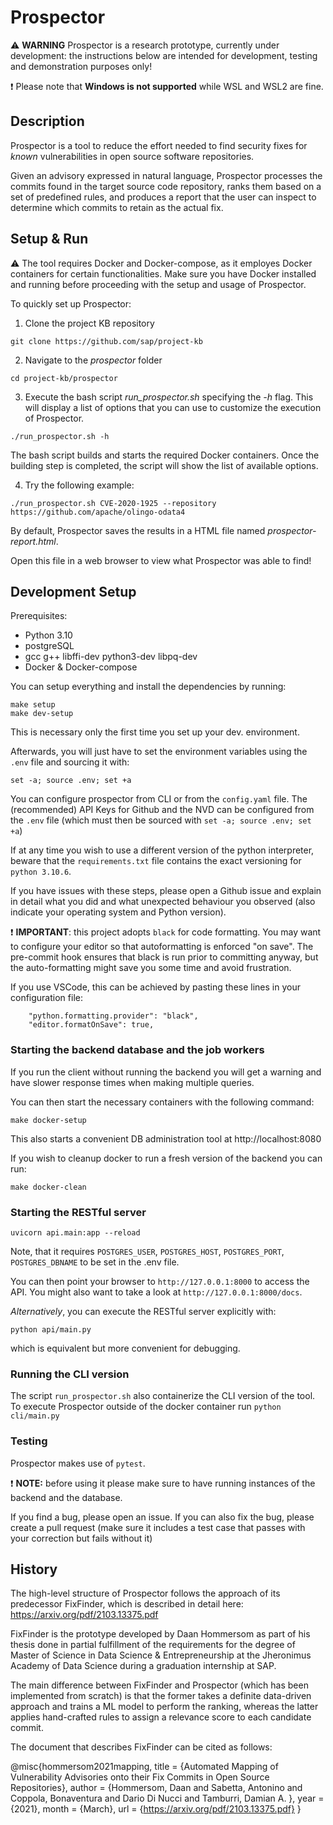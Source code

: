 # Prospector

:warning: **WARNING** Prospector is a research prototype,
currently under development: the instructions below are intended for development, testing and demonstration purposes only!

:exclamation: Please note that **Windows is not supported** while WSL and WSL2 are fine.

## Description

Prospector is a tool to reduce the effort needed to find security fixes for
*known* vulnerabilities in open source software repositories.

Given an advisory expressed in natural language, Prospector processes the commits found in the target source code repository, ranks them based on a set of predefined rules, and produces a report that the user can inspect to determine which commits to retain as the actual fix.

## Setup & Run

:warning: The tool requires Docker and Docker-compose, as it employes Docker containers for certain functionalities. Make sure you have Docker installed and running before proceeding with the setup and usage of Prospector.

To quickly set up Prospector:

1. Clone the project KB repository
```
git clone https://github.com/sap/project-kb
```
2. Navigate to the *prospector* folder
```
cd project-kb/prospector
```

3. Execute the bash script *run_prospector.sh* specifying the *-h* flag. This will display a list of options that you can use to customize the execution of Prospector.
```
./run_prospector.sh -h
```

The bash script builds and starts the required Docker containers. Once the building step is completed, the script will show the list of available options.

4. Try the following example:
```
./run_prospector.sh CVE-2020-1925 --repository https://github.com/apache/olingo-odata4
```

By default, Prospector saves the results in a HTML file named *prospector-report.html*.

Open this file in a web browser to view what Prospector was able to find!

## Development Setup

Prerequisites:

* Python 3.10
* postgreSQL
* gcc g++ libffi-dev python3-dev libpq-dev
* Docker & Docker-compose

You can setup everything and install the dependencies by running:
```
make setup
make dev-setup
```

This is necessary only the first time you set up your dev. environment.

Afterwards, you will just have to set the environment variables using the `.env` file and sourcing it with:

```
set -a; source .env; set +a
```

You can configure prospector from CLI or from the `config.yaml` file. The (recommended) API Keys for Github and the NVD can be configured from the `.env` file (which must then be sourced with `set -a; source .env; set +a`)

If at any time you wish to use a different version of the python interpreter, beware that the `requirements.txt` file contains the exact versioning for `python 3.10.6`.

If you have issues with these steps, please open a Github issue and
explain in detail what you did and what unexpected behaviour you observed
(also indicate your operating system and Python version).


:exclamation: **IMPORTANT**: this project adopts `black` for code formatting. You may want to configure
your editor so that autoformatting is enforced "on save". The pre-commit hook ensures that
black is run prior to committing anyway, but the auto-formatting might save you some time
and avoid frustration.

If you use VSCode, this can be achieved by pasting these lines in your configuration file:

```
    "python.formatting.provider": "black",
    "editor.formatOnSave": true,
```

### Starting the backend database and the job workers

If you run the client without running the backend you will get a warning and have slower response times when making multiple queries.

You can then start the necessary containers with the following command:

`make docker-setup`

This also starts a convenient DB administration tool at http://localhost:8080

If you wish to cleanup docker to run a fresh version of the backend you can run:

`make docker-clean`

### Starting the RESTful server

`uvicorn api.main:app --reload`

Note, that it requires `POSTGRES_USER`, `POSTGRES_HOST`, `POSTGRES_PORT`, `POSTGRES_DBNAME` to be set in the .env file.

You can then point your browser to `http://127.0.0.1:8000` to access the API.
You might also want to take a look at `http://127.0.0.1:8000/docs`.

*Alternatively*, you can execute the RESTful server explicitly with:

`python api/main.py`

which is equivalent but more convenient for debugging.

### Running the CLI version

The script `run_prospector.sh` also containerize the CLI version of the tool. To execute Prospector outside of the docker container run `python cli/main.py`

### Testing

Prospector makes use of `pytest`.

:exclamation: **NOTE:** before using it please make sure to have running instances of the backend and the database.

If you find a bug, please open an issue. If you can also fix the bug, please
create a pull request (make sure it includes a test case that passes with your correction
but fails without it)

## History

The high-level structure of Prospector follows the approach of its
predecessor FixFinder, which is described in detail here: https://arxiv.org/pdf/2103.13375.pdf

FixFinder is the prototype developed by Daan Hommersom as part of his thesis
done in partial fulfillment of the requirements for the degree of Master of
Science in Data Science & Entrepreneurship at the Jheronimus Academy of Data
Science during a graduation internship at SAP.

The main difference between FixFinder and Prospector (which has been implemented from scratch)
is that the former takes a definite data-driven approach and trains a ML model to perform the ranking,
whereas the latter applies hand-crafted rules to assign a relevance score to each candidate commit.

The document that describes FixFinder can be cited as follows:

@misc{hommersom2021mapping,
    title = {Automated Mapping of Vulnerability Advisories onto their Fix Commits in Open Source Repositories},
    author = {Hommersom, Daan and
    Sabetta, Antonino and
    Coppola, Bonaventura and
    Dario Di Nucci and
    Tamburri, Damian A. },
    year = {2021},
    month = {March},
    url = {https://arxiv.org/pdf/2103.13375.pdf}
}
